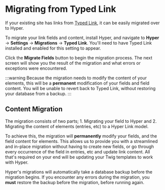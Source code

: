 # Migrating from Typed Link
If your existing site has links from [Typed Link](https://github.com/sebastian-lenz/craft-linkfield), it can be easily migrated over to Hyper.

To migrate your link fields and content, install Hyper, and navigate to **Hyper** → **Settings** → **Migrations** → **Typed Link**. You'll need to have Typed Link installed and enabled for this setting to appear.

Click the **Migrate Fields** button to begin the migration process. The next screen will show you the result of the migration and what errors or exceptions were encountered.

:::warning
Because the migration needs to modify the content of your elements, this will be a **permanent** modification of your fields and field content. You will be unable to revert back to Typed Link, without restoring your database from a backup.
:::

## Content Migration
The migration consists of two parts; 1. Migrating your field to Hyper and 2. Migrating the content of elements (entries, etc) to a Hyper Link model.

To achieve this, the migration will **permanently** modify your fields, and the field content for elements. This allows us to provide you with a streamlined and in-place migration without having to create new fields, or go through every occurrence of the field in entries, etc and update link content. All that's required on your end will be updating your Twig templates to work with Hyper.

Hyper's migrations will automatically take a database backup before the migration begins. If you encounter any errors during the migration, you **must** restore the backup before the migration, before running again.